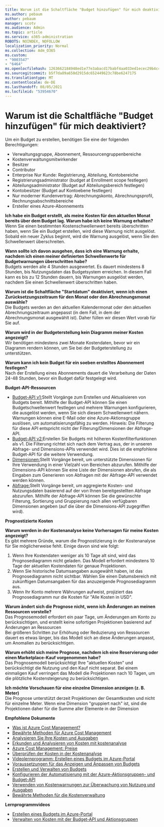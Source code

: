 ```yaml
---
title: Warum ist die Schaltfläche "Budget hinzufügen" für mich deaktiviert?
ms.author: pebaum
author: pebaum
manager: scotv
ms.audience: Admin
ms.topic: article
ms.service: o365-administration
ROBOTS: NOINDEX, NOFOLLOW
localization_priority: Normal
ms.collection: Adm_O365
ms.custom:
- "9003547"
- "6464"
ms.openlocfilehash: 1263662184948ed1e77e3abacd17babf4aa033ed1ecec29b4c4afc26d6da56f0
ms.sourcegitcommit: b5f7da89a650d2915dc652449623c78be6247175
ms.translationtype: MT
ms.contentlocale: de-DE
ms.lasthandoff: 08/05/2021
ms.locfileid: "53954670"
---
```

# <a name="why-is-the-add-budget-button-disabled-for-me"></a>Warum ist die Schaltfläche "Budget hinzufügen" für mich deaktiviert?

Um ein Budget zu erstellen, benötigen Sie eine der folgenden Berechtigungen:

- Verwaltungsgruppe, Abonnement, Ressourcengruppenbereiche
- Kostenverwaltungsmitwirkender
- Besitzer
- Contributor
- Enterprise Nur Kunde: Registrierung, Abteilung, Kontobereiche
- Registrierungsadministrator (budget at Enrollment scope festlegen)
- Abteilungsadministrator (Budget auf Abteilungsbereich festlegen)
- Kontobesitzer (Budget auf Kontoebene festlegen)
- Nur moderner Kundenvertrag: Abrechnungskonto, Abrechnungsprofil, Rechnungsabschnittsbereiche
- Ersteller eines Azure-Abonnements

**Ich habe ein Budget erstellt, als meine Kosten für den aktuellen Monat bereits über dem Budget lag. Warum habe ich keine Warnung erhalten?**  
Wenn Sie einen bestimmten Kostenschwellenwert bereits überschritten haben, wenn Sie ein Budget erstellen, wird diese Warnung nicht ausgelöst. Sobald ein neuer Zyklus beginnt, wird die Warnung ausgelöst, wenn Sie den Schwellenwert überschreiten.

**Wann sollte ich davon ausgehen, dass ich eine Warnung erhalte, nachdem ich einen meiner definierten Schwellenwerte für Budgetwarnungen überschritten habe?**  
Budgets werden alle 4 Stunden ausgewertet. Es dauert mindestens 8 Stunden, bis Nutzungsdaten das Budgetsystem erreichen. In diesem Fall kann es bis zu 12 Stunden dauern, bis Warnungen ausgelöst werden, nachdem Sie einen Schwellenwert überschritten haben.

**Warum ist die Schaltfläche "Startdatum" deaktiviert, wenn ich einen Zurücksetzungszeitraum für den Monat oder den Abrechnungsmonat auswähle?**  
Die Budgets werden an den aktuellen Kalendermonat oder den aktuellen Abrechnungszeitraum angepasst (in dem Fall, in dem der Abrechnungsmonat ausgewählt ist). Daher füllen wir diesen Wert vorab für Sie auf.

**Warum wird in der Budgeterstellung kein Diagramm meiner Kosten angezeigt?**  
Wir benötigen mindestens zwei Monate Kostendaten, bevor wir ein Diagramm rendern können, um Sie bei der Budgeterstellung zu unterstützen.

**Warum kann ich kein Budget für ein soeben erstelltes Abonnement festlegen?**  
Nach der Erstellung eines Abonnements dauert die Verarbeitung der Daten 24-48 Stunden, bevor ein Budget dafür festgelegt wird.

**Budget-API-Ressourcen**

- [Budget-API v1:](https://docs.microsoft.com/rest/api/consumption/budgets?WT.mc_id=Portal-Microsoft_Azure_Support)Stellt Vorgänge zum Erstellen und Aktualisieren von Budgets bereit. Mithilfe der Budget-API können Sie einen Budgetschwellenwert festlegen und mehrere Warnungen konfigurieren, die ausgelöst werden, wenn Sie sich diesem Schwellenwert nähern. Warnungen können eine E-Mail oder eine Azure-Aktionsgruppe auslösen, um automatisierungsfähig zu werden. Hinweis: Die Filterung für diese API entspricht nicht der Filterung/Dimensionen der Abfrage-API.
- [Budget-API v2:](https://github.com/Azure/azure-rest-api-specs/blob/master/specification/cost-management/resource-manager/Microsoft.CostManagement/preview/2019-04-01-preview/examples/CreateOrUpdateBudget.json)Erstellen Sie Budgets mit höheren Kostenfilterfunktionen als v1. Die Filterung richtet sich nach dem Vertrag aus, der in unseren Abfrage- und Dimensions-APIs verwendet wird. Dies ist die empfohlene Budget-API für die weitere Verwendung.
- [Dimensionen:](https://docs.microsoft.com/rest/api/cost-management/dimensions?WT.mc_id=Portal-Microsoft_Azure_Support)Stellt Vorgänge bereit, um unterstützte Dimensionen für Ihre Verwendung in einer Vielzahl von Bereichen abzurufen. Mithilfe der Dimensions-API können Sie eine Liste der Dimensionen abrufen, die als Eingaben zum Generieren von Abfragen mit der Abfrage-API verwendet werden können.
- [Abfrage:](https://docs.microsoft.com/rest/api/cost-management/query?WT.mc_id=Portal-Microsoft_Azure_Support)Stellt Vorgänge bereit, um aggregierte Kosten- und Nutzungsdaten basierend auf der von Ihnen bereitgestellten Abfrage abzurufen. Mithilfe der Abfrage-API können Sie die gewünschte Filterung, Sortierung und Gruppierung nach allen verfügbaren Dimensionen angeben (auf die über die Dimensions-API zugegriffen wird).

**Prognostizierte Kosten**

**Warum werden in der Kostenanalyse keine Vorhersagen für meine Kosten angezeigt?**  
Es gibt mehrere Gründe, warum die Prognostizierung in der Kostenanalyse für Sie möglicherweise fehlt. Einige davon sind wie folgt:

1. Wenn Ihre Kostendaten weniger als 10 Tage alt sind, wird das Prognosediagramm nicht geladen. Das Modell erfordert mindestens 10 Tage der aktuellen Kostendaten für genaue Projektionen.
2. Wenn Sie historische Datumsangaben ausgewählt haben, ist das Prognosediagramm nicht sichtbar. Wählen Sie einen Datumsbereich mit zukünftigen Datumsangaben für das anzuzeigende Prognosediagramm aus.
3. Wenn Ihr Konto mehrere Währungen aufweist, projiziert das Prognosediagramm nur die Kosten für "Alle Kosten in USD".

**Warum ändert sich die Prognose nicht, wenn ich Änderungen an meinen Ressourcen vorstelle?**  
Das Prognosemodell erfordert ein paar Tage, um Änderungen am Konto zu berücksichtigen, und erstellt keine sofortigen Projektionen basierend auf Änderungen an Ressourcen  
Bei größeren Schritten zur Erhöhung oder Reduzierung von Ressourcen dauert es etwas länger, bis das Modell sich an diese Änderungen anpasst, um Anomalien zu berücksichtigen.

**Warum erhöht sich meine Prognose, nachdem ich eine Reservierung oder einen Marketplace-Kauf vorgenommen habe?**  
Das Prognosemodell berücksichtigt Ihre "aktuellen Kosten" und berücksichtigt die Nutzung und den Kauf nicht separat. Bei einem einmaligen Kauf verringert das Modell die Projektionen nach 10 Tagen, um die plötzliche Kostensteigerung zu berücksichtigen.

**Ich möchte Vorschauen für eine einzelne Dimension anzeigen (z. B. Meter)**  
Die Prognose unterstützt derzeit Projektionen der Gesamtkosten und nicht für einzelne Meter. Wenn eine Dimension "gruppiert nach" ist, sind die Projektionen daher für die Summe aller Elemente in der Dimension

**Empfohlene Dokumente**

- [Was ist Azure Cost Management?](https://docs.microsoft.com/azure/cost-management/overview-cost-mgt?WT.mc_id=Portal-Microsoft_Azure_Support)
- [Bewährte Methoden für Azure Cost Management](https://docs.microsoft.com/azure/cost-management/cost-mgt-best-practices?WT.mc_id=Portal-Microsoft_Azure_Support)
- [Analysieren Sie Ihre Kosten und Ausgaben](https://docs.microsoft.com/azure/cost-management/quick-acm-cost-analysis?WT.mc_id=Portal-Microsoft_Azure_Support)
- [Erkunden und Analysieren von Kosten mit kostenanalyse](https://docs.microsoft.com/azure/cost-management/quick-acm-cost-analysis?WT.mc_id=Portal-Microsoft_Azure_Support)
- [Azure Cost Management: Preise](https://azure.microsoft.com/services/cost-management/#pricing)
- [Überprüfen der Kosten in der Kostenanalyse](https://docs.microsoft.com/azure/cost-management-billing/costs/quick-acm-cost-analysis?WT.mc_id=Portal-Microsoft_Azure_Support#review-costs-in-cost-analysis)
- [Videolernprogramm: Erstellen eines Budgets im Azure-Portal](https://www.youtube.com/watch?v=ExIVG_Gr45A&t=4s)
- [Voraussetzungen für das Anzeigen und Anpassen von Budgets](https://docs.microsoft.com/azure/cost-management-billing/costs/tutorial-acm-create-budgets?WT.mc_id=Portal-Microsoft_Azure_Support#prerequisites)
- [Erstellen und Verwalten von Budgets](https://docs.microsoft.com/azure/cost-management-billing/costs/tutorial-acm-create-budgets?WT.mc_id=Portal-Microsoft_Azure_Support#create-a-budget-in-the-azure-portal)
- [Konfigurieren der Automatisierung mit der Azure-Aktionsgruppen- und Budget-API](https://docs.microsoft.com/azure/cost-management/tutorial-acm-create-budgets?WT.mc_id=Portal-Microsoft_Azure_Support#trigger-an-action-group)
- [Verwenden von Kostenwarnungen zur Überwachung von Nutzung und Ausgaben](https://docs.microsoft.com/azure/cost-management/cost-mgt-alerts-monitor-usage-spending?WT.mc_id=Portal-Microsoft_Azure_Support)
- [Bewährte Methoden für die Kostenverwaltung](https://docs.microsoft.com/azure/cost-management/cost-mgt-best-practices?WT.mc_id=Portal-Microsoft_Azure_Support)  

**Lernprogrammvideos**

- [Erstellen eines Budgets im Azure-Portal](https://go.microsoft.com/fwlink/?linkid=2146761)
- [Verwalten von Kosten mit der Budget-API und Aktionsgruppen](https://go.microsoft.com/fwlink/?linkid=2147038)